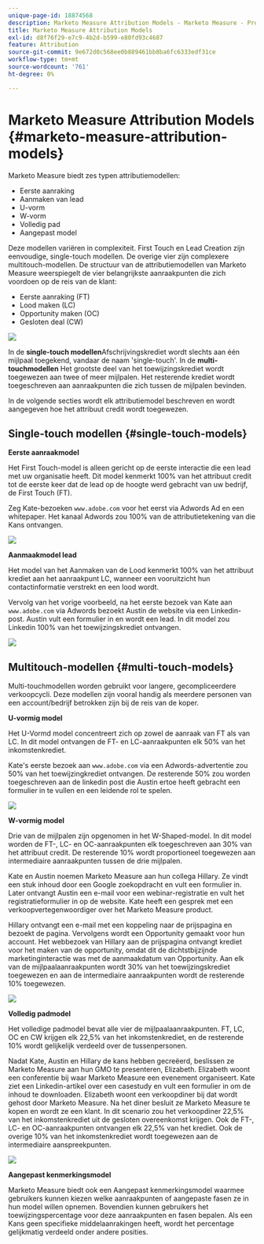 ```yaml
---
unique-page-id: 18874568
description: Marketo Measure Attribution Models - Marketo Measure - Productdocumentatie
title: Marketo Measure Attribution Models
exl-id: d8f76f29-e7c9-4b2d-b599-e80fd93c4687
feature: Attribution
source-git-commit: 9e672d0c568ee0b889461bb8ba6fc6333edf31ce
workflow-type: tm+mt
source-wordcount: '761'
ht-degree: 0%

---
```


# Marketo Measure Attribution Models {#marketo-measure-attribution-models}

Marketo Measure biedt zes typen attributiemodellen:

* Eerste aanraking
* Aanmaken van lead
* U-vorm
* W-vorm
* Volledig pad
* Aangepast model

Deze modellen variëren in complexiteit. First Touch en Lead Creation zijn eenvoudige, single-touch modellen. De overige vier zijn complexere multitouch-modellen. De structuur van de attributiemodellen van Marketo Measure weerspiegelt de vier belangrijkste aanraakpunten die zich voordoen op de reis van de klant:

* Eerste aanraking (FT)
* Lood maken (LC)
* Opportunity maken (OC)
* Gesloten deal (CW)

![](assets/1-1.png)

In de **single-touch modellen**Afschrijvingskrediet wordt slechts aan één mijlpaal toegekend, vandaar de naam &#39;single-touch&#39;.
In de **multi-touchmodellen** Het grootste deel van het toewijzingskrediet wordt toegewezen aan twee of meer mijlpalen. Het resterende krediet wordt toegeschreven aan aanraakpunten die zich tussen de mijlpalen bevinden.

In de volgende secties wordt elk attributiemodel beschreven en wordt aangegeven hoe het attribuut credit wordt toegewezen.

## Single-touch modellen {#single-touch-models}

**Eerste aanraakmodel**

Het First Touch-model is alleen gericht op de eerste interactie die een lead met uw organisatie heeft. Dit model kenmerkt 100% van het attribuut credit tot de eerste keer dat de lead op de hoogte werd gebracht van uw bedrijf, de First Touch (FT).

Zeg Kate-bezoeken `www.adobe.com` voor het eerst via Adwords Ad en een whitepaper. Het kanaal Adwords zou 100% van de attributietekening van die Kans ontvangen.

![](assets/2.png)

**Aanmaakmodel lead**

Het model van het Aanmaken van de Lood kenmerkt 100% van het attribuut krediet aan het aanraakpunt LC, wanneer een vooruitzicht hun contactinformatie verstrekt en een lood wordt.

Vervolg van het vorige voorbeeld, na het eerste bezoek van Kate aan `www.adobe.com` via Adwords bezoekt Austin de website via een Linkedin-post. Austin vult een formulier in en wordt een lead. In dit model zou Linkedin 100% van het toewijzingskrediet ontvangen.

![](assets/3.png)

## Multitouch-modellen {#multi-touch-models}

Multi-touchmodellen worden gebruikt voor langere, gecompliceerdere verkoopcycli. Deze modellen zijn vooral handig als meerdere personen van een account/bedrijf betrokken zijn bij de reis van de koper.

**U-vormig model**

Het U-Vormd model concentreert zich op zowel de aanraak van FT als van LC. In dit model ontvangen de FT- en LC-aanraakpunten elk 50% van het inkomstenkrediet.

Kate&#39;s eerste bezoek aan `www.adobe.com` via een Adwords-advertentie zou 50% van het toewijzingkrediet ontvangen. De resterende 50% zou worden toegeschreven aan de linkedin post die Austin ertoe heeft gebracht een formulier in te vullen en een leidende rol te spelen.

![](assets/4.png)

**W-vormig model**

Drie van de mijlpalen zijn opgenomen in het W-Shaped-model. In dit model worden de FT-, LC- en OC-aanraakpunten elk toegeschreven aan 30% van het attribuut credit. De resterende 10% wordt proportioneel toegewezen aan intermediaire aanraakpunten tussen de drie mijlpalen.

Kate en Austin noemen Marketo Measure aan hun collega Hillary. Ze vindt een stuk inhoud door een Google zoekopdracht en vult een formulier in. Later ontvangt Austin een e-mail voor een webinar-registratie en vult het registratieformulier in op de website. Kate heeft een gesprek met een verkoopvertegenwoordiger over het Marketo Measure product.

Hillary ontvangt een e-mail met een koppeling naar de prijspagina en bezoekt de pagina. Vervolgens wordt een Opportunity gemaakt voor hun account. Het webbezoek van Hillary aan de prijspagina ontvangt krediet voor het maken van de opportunity, omdat dit de dichtstbijzijnde marketinginteractie was met de aanmaakdatum van Opportunity. Aan elk van de mijlpaalaanraakpunten wordt 30% van het toewijzingskrediet toegewezen en aan de intermediaire aanraakpunten wordt de resterende 10% toegewezen.

![](assets/5.png)

**Volledig padmodel**

Het volledige padmodel bevat alle vier de mijlpaalaanraakpunten. FT, LC, OC en CW krijgen elk 22,5% van het inkomstenkrediet, en de resterende 10% wordt gelijkelijk verdeeld over de tussenpersonen.

Nadat Kate, Austin en Hillary de kans hebben gecreëerd, beslissen ze Marketo Measure aan hun GMO te presenteren, Elizabeth. Elizabeth woont een conferentie bij waar Marketo Measure een evenement organiseert. Kate ziet een Linkedin-artikel over een casestudy en vult een formulier in om de inhoud te downloaden. Elizabeth woont een verkoopdiner bij dat wordt gehost door Marketo Measure. Na het diner besluit ze Marketo Measure te kopen en wordt ze een klant. In dit scenario zou het verkoopdiner 22,5% van het inkomstenkrediet uit de gesloten overeenkomst krijgen. Ook de FT-, LC- en OC-aanraakpunten ontvangen elk 22,5% van het krediet. Ook de overige 10% van het inkomstenkrediet wordt toegewezen aan de intermediaire aanspreekpunten.

![](assets/6.png)

**Aangepast kenmerkingsmodel**

Marketo Measure biedt ook een Aangepast kenmerkingsmodel waarmee gebruikers kunnen kiezen welke aanraakpunten of aangepaste fasen ze in hun model willen opnemen. Bovendien kunnen gebruikers het toewijzingspercentage voor deze aanraakpunten en fasen bepalen. Als een Kans geen specifieke middelaanrakingen heeft, wordt het percentage gelijkmatig verdeeld onder andere posities.
